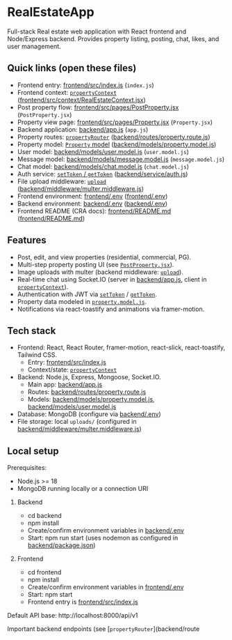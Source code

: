 # RealEstateApp

Full-stack Real estate web application with React frontend and Node/Express backend. Provides property listing, posting, chat, likes, and user management.

## Quick links (open these files)
- Frontend entry: [frontend/src/index.js](frontend/src/index.js) (`index.js`)
- Frontend context: [`propertyContext`](frontend/src/context/RealEstateContext.jsx) ([frontend/src/context/RealEstateContext.jsx](frontend/src/context/RealEstateContext.jsx))
- Post property flow: [frontend/src/pages/PostProperty.jsx](frontend/src/pages/PostProperty.jsx) (`PostProperty.jsx`)
- Property view page: [frontend/src/pages/Property.jsx](frontend/src/pages/Property.jsx) (`Property.jsx`)
- Backend application: [backend/app.js](backend/app.js) (`app.js`)
- Property routes: [`propertyRouter`](backend/routes/property.route.js) ([backend/routes/property.route.js](backend/routes/property.route.js))
- Property model: [`Property` model](backend/models/property.model.js) ([backend/models/property.model.js](backend/models/property.model.js))
- User model: [backend/models/user.model.js](backend/models/user.model.js) (`user.model.js`)
- Message model: [backend/models/message.model.js](backend/models/message.model.js) (`message.model.js`)
- Chat model: [backend/models/chat.model.js](backend/models/chat.model.js) (`chat.model.js`)
- Auth service: [`setToken` / `getToken`](backend/service/auth.js) ([backend/service/auth.js](backend/service/auth.js))
- File upload middleware: [`upload`](backend/middleware/multer.middleware.js) ([backend/middleware/multer.middleware.js](backend/middleware/multer.middleware.js))
- Frontend environment: [frontend/.env](frontend/.env) ([frontend/.env](frontend/.env))
- Backend environment: [backend/.env](backend/.env) ([backend/.env](backend/.env))
- Frontend README (CRA docs): [frontend/README.md](frontend/README.md) ([frontend/README.md](frontend/README.md))

## Features
- Post, edit, and view properties (residential, commercial, PG).
- Multi-step property posting UI (see [`PostProperty.jsx`](frontend/src/pages/PostProperty.jsx)).
- Image uploads with multer (backend middleware: [`upload`](backend/middleware/multer.middleware.js)).
- Real-time chat using Socket.IO (server in [backend/app.js](backend/app.js), client in [`propertyContext`](frontend/src/context/RealEstateContext.jsx)).
- Authentication with JWT via [`setToken`](backend/service/auth.js) / [`getToken`](backend/service/auth.js).
- Property data modeled in [`property.model.js`](backend/models/property.model.js).
- Notifications via react-toastify and animations via framer-motion.

## Tech stack
- Frontend: React, React Router, framer-motion, react-slick, react-toastify, Tailwind CSS.
  - Entry: [frontend/src/index.js](frontend/src/index.js)
  - Context/state: [`propertyContext`](frontend/src/context/RealEstateContext.jsx)
- Backend: Node.js, Express, Mongoose, Socket.IO.
  - Main app: [backend/app.js](backend/app.js)
  - Routes: [backend/routes/property.route.js](backend/routes/property.route.js)
  - Models: [backend/models/property.model.js](backend/models/property.model.js), [backend/models/user.model.js](backend/models/user.model.js)
- Database: MongoDB (configure via [backend/.env](backend/.env))
- File storage: local `uploads/` (configured in [backend/middleware/multer.middleware.js](backend/middleware/multer.middleware.js))

## Local setup

Prerequisites:
- Node.js >= 18
- MongoDB running locally or a connection URI

1. Backend
   - cd backend
   - npm install
   - Create/confirm environment variables in [backend/.env](backend/.env)
   - Start: npm run start (uses nodemon as configured in [backend/package.json](backend/package.json))

2. Frontend
   - cd frontend
   - npm install
   - Create/confirm environment variables in [frontend/.env](frontend/.env)
   - Start: npm start
   - Frontend entry is [frontend/src/index.js](frontend/src/index.js)

Default API base: http://localhost:8000/api/v1

Important backend endpoints (see [`propertyRouter`](backend/route
